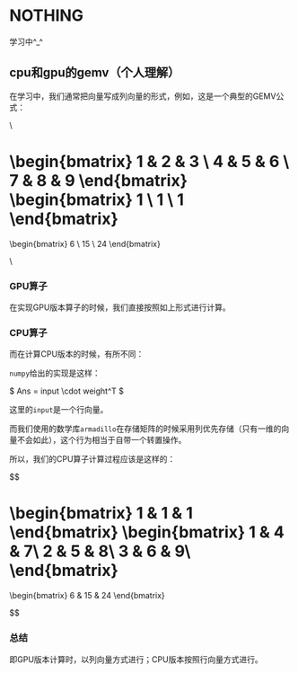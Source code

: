 # NOTHING
学习中^_^

## cpu和gpu的gemv（个人理解）

在学习中，我们通常把向量写成列向量的形式，例如，这是一个典型的GEMV公式：

\\

\begin{bmatrix}
1 & 2 & 3 \\
4 & 5 & 6 \\
7 & 8 & 9
\end{bmatrix}
\begin{bmatrix}
1 \\
1 \\
1
\end{bmatrix}
=
\begin{bmatrix}
6 \\
15 \\
24
\end{bmatrix}

\\

### GPU算子

在实现GPU版本算子的时候，我们直接按照如上形式进行计算。

### CPU算子

而在计算CPU版本的时候，有所不同：

`numpy`给出的实现是这样：

$ Ans = input \cdot weight^T $

这里的`input`是一个行向量。

而我们使用的数学库`armadillo`在存储矩阵的时候采用列优先存储（只有一维的向量不会如此），这个行为相当于自带一个转置操作。

所以，我们的CPU算子计算过程应该是这样的：

$$

\begin{bmatrix}
1 & 1 & 1
\end{bmatrix}
\begin{bmatrix}
1 & 4 & 7\\
2 & 5 & 8\\
3 & 6 & 9\\
\end{bmatrix}
=
\begin{bmatrix}
6 & 15 & 24
\end{bmatrix}

$$

### 总结

即GPU版本计算时，以列向量方式进行；CPU版本按照行向量方式进行。


